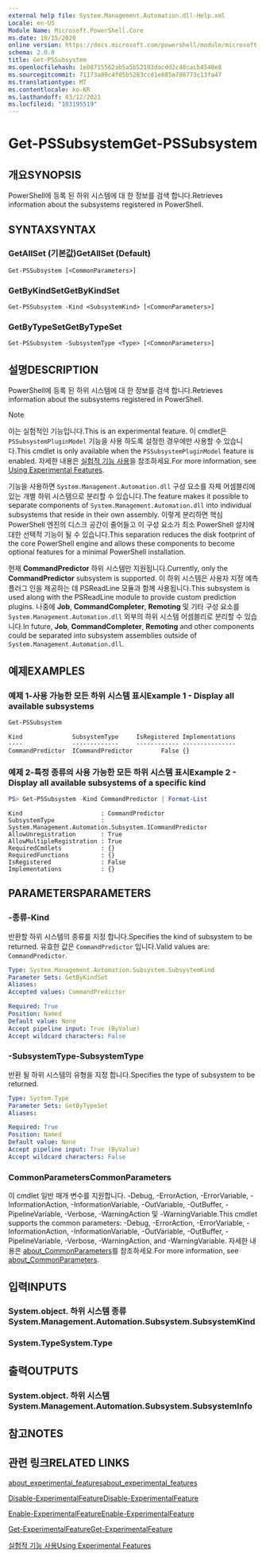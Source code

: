 ```yaml
---
external help file: System.Management.Automation.dll-Help.xml
Locale: en-US
Module Name: Microsoft.PowerShell.Core
ms.date: 10/15/2020
online version: https://docs.microsoft.com/powershell/module/microsoft.powershell.core/get-pssubsystem?view=powershell-7.1&WT.mc_id=ps-gethelp
schema: 2.0.0
title: Get-PSSubsystem
ms.openlocfilehash: 1e08715562ab5a5b52193dacdd2c48cacb4540e8
ms.sourcegitcommit: 71173a89c4f05b5283ccd1e885a780773c13fa47
ms.translationtype: MT
ms.contentlocale: ko-KR
ms.lasthandoff: 03/12/2021
ms.locfileid: "103195519"
---
```

# <span data-ttu-id="ff5de-102">Get-PSSubsystem</span><span class="sxs-lookup"><span data-stu-id="ff5de-102">Get-PSSubsystem</span></span>

## <span data-ttu-id="ff5de-103">개요</span><span class="sxs-lookup"><span data-stu-id="ff5de-103">SYNOPSIS</span></span>
<span data-ttu-id="ff5de-104">PowerShell에 등록 된 하위 시스템에 대 한 정보를 검색 합니다.</span><span class="sxs-lookup"><span data-stu-id="ff5de-104">Retrieves information about the subsystems registered in PowerShell.</span></span>

## <span data-ttu-id="ff5de-105">SYNTAX</span><span class="sxs-lookup"><span data-stu-id="ff5de-105">SYNTAX</span></span>

### <span data-ttu-id="ff5de-106">GetAllSet (기본값)</span><span class="sxs-lookup"><span data-stu-id="ff5de-106">GetAllSet (Default)</span></span>

```
Get-PSSubsystem [<CommonParameters>]
```

### <span data-ttu-id="ff5de-107">GetByKindSet</span><span class="sxs-lookup"><span data-stu-id="ff5de-107">GetByKindSet</span></span>

```
Get-PSSubsystem -Kind <SubsystemKind> [<CommonParameters>]
```

### <span data-ttu-id="ff5de-108">GetByTypeSet</span><span class="sxs-lookup"><span data-stu-id="ff5de-108">GetByTypeSet</span></span>

```
Get-PSSubsystem -SubsystemType <Type> [<CommonParameters>]
```

## <span data-ttu-id="ff5de-109">설명</span><span class="sxs-lookup"><span data-stu-id="ff5de-109">DESCRIPTION</span></span>

<span data-ttu-id="ff5de-110">PowerShell에 등록 된 하위 시스템에 대 한 정보를 검색 합니다.</span><span class="sxs-lookup"><span data-stu-id="ff5de-110">Retrieves information about the subsystems registered in PowerShell.</span></span>

> [!NOTE]
> <span data-ttu-id="ff5de-111">이는 실험적인 기능입니다.</span><span class="sxs-lookup"><span data-stu-id="ff5de-111">This is an experimental feature.</span></span> <span data-ttu-id="ff5de-112">이 cmdlet은 `PSSubsystemPluginModel` 기능을 사용 하도록 설정한 경우에만 사용할 수 있습니다.</span><span class="sxs-lookup"><span data-stu-id="ff5de-112">This cmdlet is only available when the `PSSubsystemPluginModel` feature is enabled.</span></span> <span data-ttu-id="ff5de-113">자세한 내용은 [실험적 기능 사용](/powershell/scripting/learn/experimental-features)을 참조하세요.</span><span class="sxs-lookup"><span data-stu-id="ff5de-113">For more information, see [Using Experimental Features](/powershell/scripting/learn/experimental-features).</span></span>

<span data-ttu-id="ff5de-114">기능을 사용하면 `System.Management.Automation.dll` 구성 요소를 자체 어셈블리에 있는 개별 하위 시스템으로 분리할 수 있습니다.</span><span class="sxs-lookup"><span data-stu-id="ff5de-114">The feature makes it possible to separate components of `System.Management.Automation.dll` into individual subsystems that reside in their own assembly.</span></span> <span data-ttu-id="ff5de-115">이렇게 분리하면 핵심 PowerShell 엔진의 디스크 공간이 줄어들고 이 구성 요소가 최소 PowerShell 설치에 대한 선택적 기능이 될 수 있습니다.</span><span class="sxs-lookup"><span data-stu-id="ff5de-115">This separation reduces the disk footprint of the core PowerShell engine and allows these components to become optional features for a minimal PowerShell installation.</span></span>

<span data-ttu-id="ff5de-116">현재 **CommandPredictor** 하위 시스템만 지원됩니다.</span><span class="sxs-lookup"><span data-stu-id="ff5de-116">Currently, only the **CommandPredictor** subsystem is supported.</span></span> <span data-ttu-id="ff5de-117">이 하위 시스템은 사용자 지정 예측 플러그 인을 제공하는 데 PSReadLine 모듈과 함께 사용됩니다.</span><span class="sxs-lookup"><span data-stu-id="ff5de-117">This subsystem is used along with the PSReadLine module to provide custom prediction plugins.</span></span> <span data-ttu-id="ff5de-118">나중에 **Job**, **CommandCompleter**, **Remoting** 및 기타 구성 요소를 `System.Management.Automation.dll` 외부의 하위 시스템 어셈블리로 분리할 수 있습니다.</span><span class="sxs-lookup"><span data-stu-id="ff5de-118">In future, **Job**, **CommandCompleter**, **Remoting** and other components could be separated into subsystem assemblies outside of `System.Management.Automation.dll`.</span></span>

## <span data-ttu-id="ff5de-119">예제</span><span class="sxs-lookup"><span data-stu-id="ff5de-119">EXAMPLES</span></span>

### <span data-ttu-id="ff5de-120">예제 1-사용 가능한 모든 하위 시스템 표시</span><span class="sxs-lookup"><span data-stu-id="ff5de-120">Example 1 - Display all available subsystems</span></span>

```powershell
Get-PSSubsystem
```

```Output
Kind              SubsystemType     IsRegistered Implementations
----              -------------     ------------ ---------------
CommandPredictor  ICommandPredictor        False {}
```

### <span data-ttu-id="ff5de-121">예제 2-특정 종류의 사용 가능한 모든 하위 시스템 표시</span><span class="sxs-lookup"><span data-stu-id="ff5de-121">Example 2 - Display all available subsystems of a specific kind</span></span>

```powershell
PS> Get-PSSubsystem -Kind CommandPredictor | Format-List
```

```Output
Kind                      : CommandPredictor
SubsystemType             : System.Management.Automation.Subsystem.ICommandPredictor
AllowUnregistration       : True
AllowMultipleRegistration : True
RequiredCmdlets           : {}
RequiredFunctions         : {}
IsRegistered              : False
Implementations           : {}
```

## <span data-ttu-id="ff5de-122">PARAMETERS</span><span class="sxs-lookup"><span data-stu-id="ff5de-122">PARAMETERS</span></span>

### <span data-ttu-id="ff5de-123">-종류</span><span class="sxs-lookup"><span data-stu-id="ff5de-123">-Kind</span></span>


<span data-ttu-id="ff5de-124">반환할 하위 시스템의 종류를 지정 합니다.</span><span class="sxs-lookup"><span data-stu-id="ff5de-124">Specifies the kind of subsystem to be returned.</span></span> <span data-ttu-id="ff5de-125">유효한 값은 `CommandPredictor` 입니다.</span><span class="sxs-lookup"><span data-stu-id="ff5de-125">Valid values are: `CommandPredictor`.</span></span>

```yaml
Type: System.Management.Automation.Subsystem.SubsystemKind
Parameter Sets: GetByKindSet
Aliases:
Accepted values: CommandPredictor

Required: True
Position: Named
Default value: None
Accept pipeline input: True (ByValue)
Accept wildcard characters: False
```

### <span data-ttu-id="ff5de-126">-SubsystemType</span><span class="sxs-lookup"><span data-stu-id="ff5de-126">-SubsystemType</span></span>

<span data-ttu-id="ff5de-127">반환 될 하위 시스템의 유형을 지정 합니다.</span><span class="sxs-lookup"><span data-stu-id="ff5de-127">Specifies the type of subsystem to be returned.</span></span>

```yaml
Type: System.Type
Parameter Sets: GetByTypeSet
Aliases:

Required: True
Position: Named
Default value: None
Accept pipeline input: True (ByValue)
Accept wildcard characters: False
```

### <span data-ttu-id="ff5de-128">CommonParameters</span><span class="sxs-lookup"><span data-stu-id="ff5de-128">CommonParameters</span></span>

<span data-ttu-id="ff5de-129">이 cmdlet 일반 매개 변수를 지원합니다. -Debug, -ErrorAction, -ErrorVariable, -InformationAction, -InformationVariable, -OutVariable, -OutBuffer, -PipelineVariable, -Verbose, -WarningAction 및 -WarningVariable.</span><span class="sxs-lookup"><span data-stu-id="ff5de-129">This cmdlet supports the common parameters: -Debug, -ErrorAction, -ErrorVariable, -InformationAction, -InformationVariable, -OutVariable, -OutBuffer, -PipelineVariable, -Verbose, -WarningAction, and -WarningVariable.</span></span> <span data-ttu-id="ff5de-130">자세한 내용은 [about_CommonParameters](http://go.microsoft.com/fwlink/?LinkID=113216)를 참조하세요.</span><span class="sxs-lookup"><span data-stu-id="ff5de-130">For more information, see [about_CommonParameters](http://go.microsoft.com/fwlink/?LinkID=113216).</span></span>

## <span data-ttu-id="ff5de-131">입력</span><span class="sxs-lookup"><span data-stu-id="ff5de-131">INPUTS</span></span>

### <span data-ttu-id="ff5de-132">System.object. 하위 시스템 종류</span><span class="sxs-lookup"><span data-stu-id="ff5de-132">System.Management.Automation.Subsystem.SubsystemKind</span></span>

### <span data-ttu-id="ff5de-133">System.Type</span><span class="sxs-lookup"><span data-stu-id="ff5de-133">System.Type</span></span>

## <span data-ttu-id="ff5de-134">출력</span><span class="sxs-lookup"><span data-stu-id="ff5de-134">OUTPUTS</span></span>

### <span data-ttu-id="ff5de-135">System.object. 하위 시스템</span><span class="sxs-lookup"><span data-stu-id="ff5de-135">System.Management.Automation.Subsystem.SubsystemInfo</span></span>

## <span data-ttu-id="ff5de-136">참고</span><span class="sxs-lookup"><span data-stu-id="ff5de-136">NOTES</span></span>

## <span data-ttu-id="ff5de-137">관련 링크</span><span class="sxs-lookup"><span data-stu-id="ff5de-137">RELATED LINKS</span></span>

[<span data-ttu-id="ff5de-138">about_experimental_features</span><span class="sxs-lookup"><span data-stu-id="ff5de-138">about_experimental_features</span></span>](about/about_experimental_features.md)

[<span data-ttu-id="ff5de-139">Disable-ExperimentalFeature</span><span class="sxs-lookup"><span data-stu-id="ff5de-139">Disable-ExperimentalFeature</span></span>](Disable-ExperimentalFeature.md)

[<span data-ttu-id="ff5de-140">Enable-ExperimentalFeature</span><span class="sxs-lookup"><span data-stu-id="ff5de-140">Enable-ExperimentalFeature</span></span>](Get-ExperimentalFeature.md)

[<span data-ttu-id="ff5de-141">Get-ExperimentalFeature</span><span class="sxs-lookup"><span data-stu-id="ff5de-141">Get-ExperimentalFeature</span></span>](Get-ExperimentalFeature.md)

[<span data-ttu-id="ff5de-142">실험적 기능 사용</span><span class="sxs-lookup"><span data-stu-id="ff5de-142">Using Experimental Features</span></span>](/powershell/scripting/learn/experimental-features)
